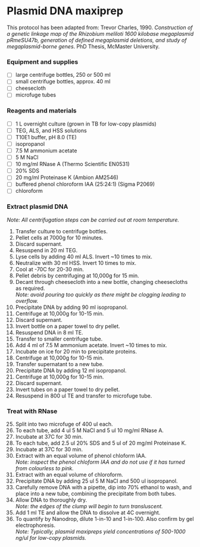 # Plasmid DNA maxiprep

This protocol has been adapted from: Trevor Charles, 1990. *Construction of a genetic linkage map of the Rhizobium meliloti 1600 kilobase megaplasmid pRmeSU47b, generation of defined megaplasmid deletions, and study of megaplasmid-borne genes*.  PhD Thesis, McMaster University.

### Equipment and supplies

- [ ] large centrifuge bottles, 250 or 500 ml
- [ ] small centrifuge bottles, approx. 40 ml
- [ ] cheesecloth
- [ ] microfuge tubes

### Reagents and materials

- [ ] 1 L overnight culture (grown in TB for low-copy plasmids)
- [ ] TEG, ALS, and HSS solutions
- [ ] T10E1 buffer, pH 8.0 (TE)
- [ ] isopropanol
- [ ] 7.5 M ammonium acetate
- [ ] 5 M NaCl
- [ ] 10 mg/ml RNase A (Thermo Scientific EN0531)
- [ ] 20% SDS 
- [ ] 20 mg/ml Proteinase K (Ambion AM2546)
- [ ] buffered phenol chloroform IAA (25:24:1) (Sigma P2069)
- [ ] chloroform 

### Extract plasmid DNA 

*Note: All centrifugation steps can be carried out at room temperature.*

1. Transfer culture to centrifuge bottles. 
2. Pellet cells at 7000g for 10 minutes.
3. Discard supernant.
4. Resuspend in 20 ml TEG.
5. Lyse cells by adding 40 ml ALS. Invert ~10 times to mix.
6. Neutralize with 30 ml HSS. Invert 10 times to mix.
7. Cool at -70C for 20-30 min.
8. Pellet debris by centrifuging at 10,000g for 15 min.
9. Decant through cheesecloth into a new bottle, changing cheesecloths as required.\
*Note: avoid pouring too quickly as there might be clogging leading to overflow.*
10. Precipitate DNA by adding 90 ml isopropanol. 
11. Centrifuge at 10,000g for 10-15 min.
12. Discard supernant.
13. Invert bottle on a paper towel to dry pellet.
14. Resuspend DNA in 8 ml TE.
15. Transfer to smaller centrifuge tube.
16. Add 4 ml of 7.5 M ammonium acetate. Invert ~10 times to mix.
17. Incubate on ice for 20 min to precipitate proteins.
18. Centrifuge at 10,000g for 10-15 min.
19. Transfer supernatant to a new tube.
20. Precipitate DNA by adding 12 ml isopropanol. 
21. Centrifuge at 10,000g for 10-15 min.
22. Discard supernant.
23. Invert tubes on a paper towel to dry pellet.
24. Resuspend in 800 ul TE and transfer to microfuge tube.

### Treat with RNase

25. Split into two microfuge of 400 ul each.
26. To each tube, add 4 ul 5 M NaCl and 5 ul 10 mg/ml RNase A.
27. Incubate at 37C for 30 min.
28. To each tube, add 2.5 ul 20% SDS and 5 ul of 20 mg/ml Proteinase K.
29. Incubate at 37C for 30 min.
30. Extract with an equal volume of phenol chloform IAA.\
*Note: inspect the phenol chloform IAA and do not use if it has turned from colourless to pink.*
31. Extract with an equal volume of chloroform.
32. Precipitate DNA by adding 25 ul 5 M NaCl and 500 ul isopropanol.
33. Carefully remove DNA with a pipette, dip into 70% ethanol to wash, and place into a new tube, combining the precipitate from both tubes.
34. Allow DNA to thoroughly dry.\
*Note: the edges of the clump will begin to turn transluscent.*
35. Add 1 ml TE and allow the DNA to dissolve at 4C overnight.
36. To quantify by Nanodrop, dilute 1-in-10 and 1-in-100. Also confirm by gel electrophoresis.\
*Note: Typically, plasmid maxipreps yield concentrations of 500-1000 ng/ul for low-copy plasmids.*
